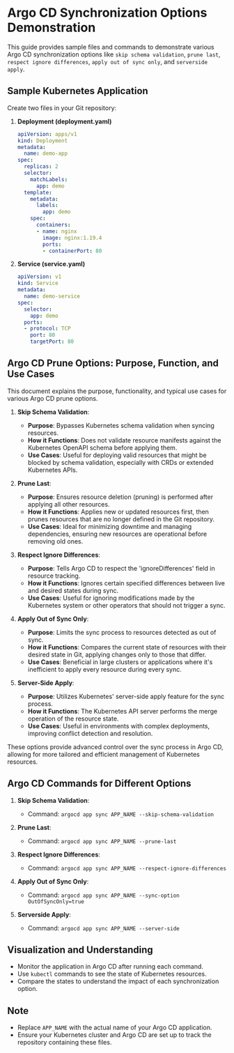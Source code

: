 
# Argo CD Synchronization Options Demonstration

This guide provides sample files and commands to demonstrate various Argo CD synchronization options like `skip schema validation`, `prune last`, `respect ignore differences`, `apply out of sync only`, and `serverside apply`.

## Sample Kubernetes Application

Create two files in your Git repository:

1. **Deployment (deployment.yaml)**

   ```yaml
   apiVersion: apps/v1
   kind: Deployment
   metadata:
     name: demo-app
   spec:
     replicas: 2
     selector:
       matchLabels:
         app: demo
     template:
       metadata:
         labels:
           app: demo
       spec:
         containers:
         - name: nginx
           image: nginx:1.19.4
           ports:
           - containerPort: 80
   ```

2. **Service (service.yaml)**

   ```yaml
   apiVersion: v1
   kind: Service
   metadata:
     name: demo-service
   spec:
     selector:
       app: demo
     ports:
     - protocol: TCP
       port: 80
       targetPort: 80
   ```




## Argo CD Prune Options: Purpose, Function, and Use Cases

This document explains the purpose, functionality, and typical use cases for various Argo CD prune options.

1. **Skip Schema Validation**:
   - **Purpose**: Bypasses Kubernetes schema validation when syncing resources.
   - **How it Functions**: Does not validate resource manifests against the Kubernetes OpenAPI schema before applying them.
   - **Use Cases**: Useful for deploying valid resources that might be blocked by schema validation, especially with CRDs or extended Kubernetes APIs.

2. **Prune Last**:
   - **Purpose**: Ensures resource deletion (pruning) is performed after applying all other resources.
   - **How it Functions**: Applies new or updated resources first, then prunes resources that are no longer defined in the Git repository.
   - **Use Cases**: Ideal for minimizing downtime and managing dependencies, ensuring new resources are operational before removing old ones.

3. **Respect Ignore Differences**:
   - **Purpose**: Tells Argo CD to respect the 'ignoreDifferences' field in resource tracking.
   - **How it Functions**: Ignores certain specified differences between live and desired states during sync.
   - **Use Cases**: Useful for ignoring modifications made by the Kubernetes system or other operators that should not trigger a sync.

4. **Apply Out of Sync Only**:
   - **Purpose**: Limits the sync process to resources detected as out of sync.
   - **How it Functions**: Compares the current state of resources with their desired state in Git, applying changes only to those that differ.
   - **Use Cases**: Beneficial in large clusters or applications where it's inefficient to apply every resource during every sync.

5. **Server-Side Apply**:
   - **Purpose**: Utilizes Kubernetes' server-side apply feature for the sync process.
   - **How it Functions**: The Kubernetes API server performs the merge operation of the resource state.
   - **Use Cases**: Useful in environments with complex deployments, improving conflict detection and resolution.

These options provide advanced control over the sync process in Argo CD, allowing for more tailored and efficient management of Kubernetes resources.

## Argo CD Commands for Different Options


1. **Skip Schema Validation**:
   - Command: `argocd app sync APP_NAME --skip-schema-validation`

2. **Prune Last**:
   - Command: `argocd app sync APP_NAME --prune-last`

3. **Respect Ignore Differences**:
   - Command: `argocd app sync APP_NAME --respect-ignore-differences`

4. **Apply Out of Sync Only**:
   - Command: `argocd app sync APP_NAME --sync-option OutOfSyncOnly=true`

5. **Serverside Apply**:
   - Command: `argocd app sync APP_NAME --server-side`

## Visualization and Understanding

- Monitor the application in Argo CD after running each command.
- Use `kubectl` commands to see the state of Kubernetes resources.
- Compare the states to understand the impact of each synchronization option.

## Note

- Replace `APP_NAME` with the actual name of your Argo CD application.
- Ensure your Kubernetes cluster and Argo CD are set up to track the repository containing these files.
